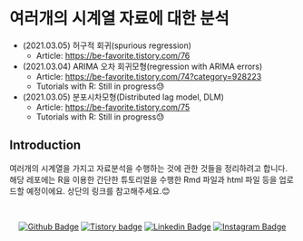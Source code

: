 # 여러개의 시계열 자료에 대한 분석
* (2021.03.05) 허구적 회귀(spurious regression)
  + Article: https://be-favorite.tistory.com/76
* (2021.03.04) ARIMA 오차 회귀모형(regression with ARIMA errors)
  + Article: https://be-favorite.tistory.com/74?category=928223
  + Tutorials with R: Still in progress😓
* (2021.03.05) 분포시차모형(Distributed lag model, DLM)
  + Article: https://be-favorite.tistory.com/75
  + Tutorials with R: Still in progress😓


## Introduction
여러개의 시계열을 가지고 자료분석을 수행하는 것에 관한 것들을 정리하려고 합니다. 해당 레포에는 R을 이용한 간단한 튜토리얼을 수행한 Rmd 파일과 html 파일 등을 업로드할 예정이에요. 상단의 링크를 참고해주세요.:blush:

<br>

<div align=center>
 
[![Github Badge](http://img.shields.io/badge/-Github%20profile-black?style=flat-square&logo=github&link=https://github.com/be-favorite)](https://github.com/be-favorite) 
[![Tistory badge](https://img.shields.io/badge/-Tistory%20blog-yellow?style=flat-square&logo=Blogger&link=https://be-favorite.tistory.com/)](https://be-favorite.tistory.com/) 
[![Linkedin Badge](https://img.shields.io/badge/-LinkedIn-blue?style=flat-square&logo=Linkedin&logoColor=white&link=https://www.linkedin.com/in/taemo-bang-8b9999184/)](https://www.linkedin.com/in/taemo-bang-8b9999184/) 
[![Instagram Badge](https://img.shields.io/badge/-Instagram-dd2a7b?style=flat-square&logo=instagram&logoColor=white&link=https://www.instagram.com/qkdxoah/)](https://www.instagram.com/qkdxoah/) 

</div>
